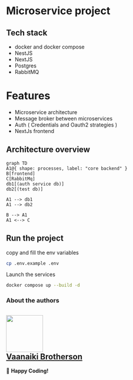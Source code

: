 # Microservice project

## Tech stack

- docker and docker compose
- NestJS
- NextJS
- Postgres
- RabbitMQ

# Features

- Microservice architecture
- Message broker between microservices
- Auth ( Credentials and Oauth2 strategies )
- NextJs frontend

## Architecture overview

```mermaid
graph TD
A1@{ shape: processes, label: "core backend" }
B[frontend]
C[RabbitMq]
db1[(auth service db)]
db2[(test db)]

A1 --> db1
A1 --> db2

B --> A1
A1 <--> C
```

## Run the project

copy and fill the env variables

```sh
cp .env.example .env
```

Launch the services

```sh
docker compose up --build -d
```

### About the authors

## [<img src="https://github.com/naikibro.png" width="100px;"/><br /><sub><a href="https://github.com/naikibro">Vaanaiki Brotherson</a></sub>](https://github.com/naikibro)

🚀 **Happy Coding!**
